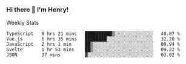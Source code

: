 ### Hi there 👋 I'm Henry!

<!--
**hinryd/hinryd** is a ✨ _special_ ✨ repository because its `README.md` (this file) appears on your GitHub profile.

Here are some ideas to get you started:

- 🔭 I’m currently working on ...
- 🌱 I’m currently learning ...
- 👯 I’m looking to collaborate on ...
- 🤔 I’m looking for help with ...
- 💬 Ask me about ...
- 📫 How to reach me: ...
- 😄 Pronouns: ...
- ⚡ Fun fact: ...
-->

Weekly Stats
<!--START_SECTION:waka-->
```text
TypeScript   8 hrs 21 mins   ██████████▒░░░░░░░░░░░░░░   40.87 % 
Vue.js       6 hrs 35 mins   ████████░░░░░░░░░░░░░░░░░   32.20 % 
JavaScript   2 hrs 1 min     ██▒░░░░░░░░░░░░░░░░░░░░░░   09.94 % 
Svelte       1 hr 53 mins    ██▒░░░░░░░░░░░░░░░░░░░░░░   09.22 % 
JSON         37 mins         ▓░░░░░░░░░░░░░░░░░░░░░░░░   03.02 % 
```
<!--END_SECTION:waka-->
